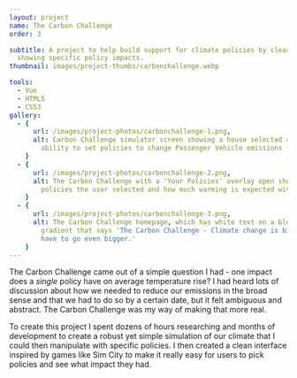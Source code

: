 ```yaml
---
layout: project
name: The Carbon Challenge
order: 3

subtitle: A project to help build support for climate policies by clearly
  showing specific policy impacts.
thumbnail: images/project-thumbs/carbonchallenge.webp

tools:
  - Vue
  - HTML5
  - CSS3
gallery:
  - {
      url: /images/project-photos/carbonchallenge-1.png,
      alt: Carbon Challenge simulator screen showing a house selected and the
        ability to set policies to change Passenger Vehicle emissions
    }
  - {
      url: /images/project-photos/carbonchallenge-2.png,
      alt: The Carbon Challenge with a 'Your Policies' overlay open showing what
        policies the user selected and how much warming is expected with them
    }
  - {
      url: /images/project-photos/carbonchallenge-3.png,
      alt: The Carbon Challenge homepage, which has white text on a blue
        gradient that says 'The Carbon Challenge - Climate change is big. So we
        have to go even bigger.'
    }
---
```


The Carbon Challenge came out of a simple question I had - one impact does a
_single_ policy have on average temperature rise? I had heard lots of discussion
about how we needed to reduce our emissions in the broad sense and that we had
to do so by a certain date, but it felt ambiguous and abstract. The Carbon
Challenge was my way of making that more real.

To create this project I spent dozens of hours researching and months of
development to create a robust yet simple simulation of our climate that I could
then manipulate with specific policies. I then created a clean interface
inspired by games like Sim City to make it really easy for users to pick
policies and see what impact they had.
